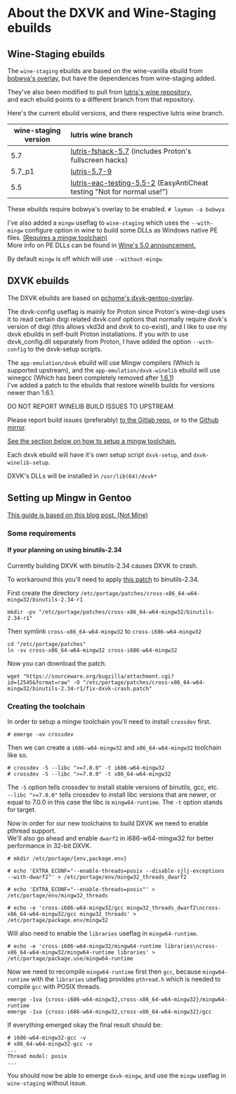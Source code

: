 # About the DXVK and Wine-Staging ebuilds

## Wine-Staging ebuilds

The `wine-staging` ebuilds are based on the wine-vanilla ebuild from [bobwya's overlay](https://github.com/bobwya/bobwya), but have the dependences from wine-staging added.

They've also been modified to pull from [lutris's wine repository,](https://github.com/lutris/wine)\
and each ebuild points to a different branch from that repository.

Here's the current ebuild versions, and there respective lutris wine branch.

| wine-staging version | lutris wine branch |
| --- |:--- |
| 5.7 | [lutris-fshack-5.7](https://github.com/lutris/wine/tree/lutris-fshack-5.7) (includes Proton's fullscreen hacks) |
| 5.7\_p1 | [lutris-5.7-9](https://github.com/lutris/wine/tree/lutris-5.7-9) |
| 5.5 | [lutris-eac-testing-5.5-2](https://github.com/lutris/wine/tree/lutris-eac-testing-5.5-2) (EasyAntiCheat testing "Not for normal use!") |

These ebuilds require bobwya's overlay to be enabled. `# layman -a bobwya`

I've also added a `mingw` useflag to `wine-staging` which uses the `--with-mingw` configure
option in wine to build some DLLs as Windows native PE files.
[(Requires a mingw toolchain)](#setting-up-mingw-in-gentoo)\
More info on PE DLLs can be found in [Wine's 5.0 announcement.](https://www.winehq.org/announce/5.0)

By default `mingw` is off which will use `--without-mingw`.

## DXVK ebuilds

The DXVK ebuilds are based on [pchome's dxvk-gentoo-overlay](https://github.com/pchome/dxvk-gentoo-overlay).

The dxvk-config useflag is mainly for Proton since Proton's wine-dxgi uses it to read
certain dxgi related dxvk.conf options that normally require dxvk's version of dxgi
(this allows vkd3d and dxvk to co-exist), and I like to use my dxvk ebuilds in self-built
Proton installations. If you with to use dxvk\_config.dll separately from Proton, I have
added the option `--with-config` to the dxvk-setup scripts.

The `app-emulation/dxvk` ebuild will use Mingw compilers (Which is supported upstream),
and the `app-emulation/dxvk-winelib` ebuild will use winegcc
(Which has been completely removed after
[1.6.1](https://github.com/doitsujin/dxvk/commit/436357e28096f5e1e25aa8b72fceb77123ea8404))\
I've added a patch to the ebuilds that restore winelib builds for versions newer than 1.6.1.

DO NOT REPORT WINELIB BUILD ISSUES TO UPSTREAM.

Please report build issues (preferably) [to the Gitlab repo](https://gitlab.com/TheGreatMcPain/thegreatmcpain-overlay), or
to the [Github mirror](https://github.com/TheGreatMcPain/TheGreatMcPain-overlay).

[See the section below on how to setup a mingw toolchain.](#setting-up-mingw-in-gentoo)

Each dxvk ebuild will have it's own setup script `dxvk-setup`, and `dxvk-winelib-setup`.

DXVK's DLLs will be installed in `/usr/lib(64)/dxvk*`

## Setting up Mingw in Gentoo

[This guide is based on this blog post. (Not Mine)](https://blog.christiansegundo.com/eng/2018-8-1-dxvk-gentoo/)

### Some requirements

#### If your planning on using binutils-2.34

Currently building DXVK with binutils-2.34 causes DXVK to crash.

To workaround this you'll need to apply [this patch](https://sourceware.org/bugzilla/attachment.cgi?id=12545&format=raw) to binutils-2.34.

First create the directory `/etc/portage/patches/cross-x86_64-w64-mingw32/binutils-2.34-r1`
```
mkdir -pv "/etc/portage/patches/cross-x86_64-w64-mingw32/binutils-2.34-r1"
```
Then symlink `cross-x86_64-w64-mingw32` to `cross-i686-w64-mingw32`
```
cd "/etc/portage/patches"
ln -sv cross-x86_64-w64-mingw32 cross-i686-w64-mingw32
```
Now you can download the patch.
```
wget "https://sourceware.org/bugzilla/attachment.cgi?id=12545&format=raw" -O "/etc/portage/patches/cross-x86_64-w64-mingw32/binutils-2.34-r1/fix-dxvk-crash.patch"
```

### Creating the toolchain

In order to setup a mingw toolchain you'll need to install `crossdev` first.

`# emerge -av crossdev`

Then we can create a `i686-w64-mingw32` and `x86_64-w64-mingw32` toolchain like so.

```
# crossdev -S --libc ">=7.0.0" -t i686-w64-mingw32
# crossdev -S --libc ">=7.0.0" -t x86_64-w64-mingw32
```

The `-S` option tells crossdev to install stable versions of binutils, gcc, etc.\
`--libc ">=7.0.0"` tells crossdev to install libc versions that are newer, or equal to 7.0.0 in this case the libc is `mingw64-runtime`. The `-t` option stands for target.

Now in order for our new toolchains to build DXVK we need to enable pthread support.\
We'll also go ahead and enable `dwarf2` in i686-w64-mingw32 for better performance in 32-bit DXVK.

```
# mkdir /etc/portage/{env,package.env}

# echo 'EXTRA_ECONF="--enable-threads=posix --disable-sjlj-exceptions --with-dwarf2"' > /etc/portage/env/mingw32_threads_dwarf2

# echo 'EXTRA_ECONF="--enable-threads=posix"' > /etc/portage/env/mingw32_threads

# echo -e 'cross-i686-w64-mingw32/gcc mingw32_threads_dwarf2\ncross-x86_64-w64-mingw32/gcc mingw32_threads' > /etc/portage/package.env/mingw32
```

Will also need to enable the `libraries` useflag in `mingw64-runtime`.

```
# echo -e 'cross-i686-w64-mingw32/mingw64-runtime libraries\ncross-x86_64-w64-mingw32/mingw64-runtime libraries' > /etc/portage/package.use/mingw64-runtime
```

Now we need to recompile `mingw64-runtime` first then `gcc`, because `mingw64-runtime` with the `libraries` useflag provides `pthread.h` which is needed to compile `gcc` with POSIX threads.

```
emerge -1va {cross-i686-w64-mingw32,cross-x86_64-w64-mingw32}/mingw64-runtime
emerge -1va {cross-i686-w64-mingw32,cross-x86_64-w64-mingw32}/gcc
```

If everything emerged okay the final result should be:

```
# i686-w64-mingw32-gcc -v
# x86_64-w64-mingw32-gcc -v
...
Thread model: posix
...
```

You should now be able to emerge `dxvk-mingw`, and use the `mingw` useflag in `wine-staging` without issue.
